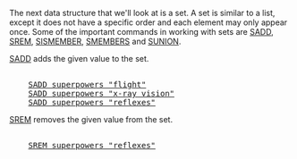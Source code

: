 The next data structure that we'll look at is a set. A set is similar to a
list, except it does not have a specific order and each element may only appear
once. Some of the important commands in working with sets are [SADD](#help), [SREM](#help),
[SISMEMBER](#help), [SMEMBERS](#help) and [SUNION](#help).

[SADD](#help) adds the given value to the set.

<pre></code>
    <a href="#run">SADD superpowers "flight"</a>
    <a href="#run">SADD superpowers "x-ray vision"</a>
    <a href="#run">SADD superpowers "reflexes"</a>
</code></pre>

[SREM](#help) removes the given value from the set.

<pre></code>
    <a href="#run">SREM superpowers "reflexes"</a>
</code></pre>